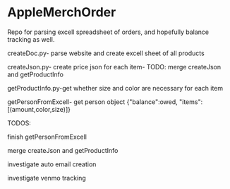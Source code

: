 # AppleMerchOrder

Repo for parsing excell spreadsheet of orders, and hopefully balance tracking as well.

createDoc.py- parse website and create excell sheet of all products

createJson.py- create price json for each item- TODO: merge createJson and getProductInfo

getProductInfo.py-get whether size and color are necessary for each item

getPersonFromExcell- get person object {"balance":owed, "items":[(amount,color,size)]}

TODOS:

finish getPersonFromExcell

merge createJson and getProductInfo

investigate auto email creation

investigate venmo tracking

